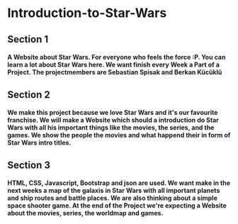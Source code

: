 # Introduction-to-Star-Wars
## Section 1
#### A Website about Star Wars. For everyone who feels the force :P. You can learn a lot about Star Wars here. We want finish every Week a Part of a Project. The projectmembers are Sebastian Spisak and Berkan Kücüklü

## Section 2
#### We make this project because we love Star Wars and it's our favourite franchise. We will make a Website which should a introduction do Star Wars with all his important things like the movies, the series, and the games. We show the people the movies and what happend their in form of Star Wars intro titles.

## Section 3
#### HTML, CSS, Javascript, Bootstrap and json are used. We want make in the next weeks a map of the galaxis in Star Wars with all important planets and ship routes and battle places. We are also thinking about a simple space shooter game. At the end of the Project we're expecting a Website about the movies, series, the worldmap and games.
